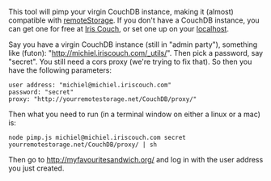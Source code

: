 This tool will pimp your virgin CouchDB instance, making it (almost) compatible with [remoteStorage](http://www.w3.org/community/unhosted/wiki/RemoteStorage). If you don't have a CouchDB instance, you can get one for free at [Iris Couch](http://iriscouch.com), or set one up on your [localhost](http://localhost/).

Say you have a virgin CouchDB instance (still in "admin party"), something like (futon): "http://michiel.iriscouch.com/_utils/". Then pick a password, say "secret". You still need a cors proxy (we're trying to fix that). So then you have the following parameters:

    user address: "michiel@michiel.iriscouch.com"
    password: "secret"
    proxy: "http://yourremotestorage.net/CouchDB/proxy/"

Then what you need to run (in a terminal window on either a linux or a mac) is:

    node pimp.js michiel@michiel.iriscouch.com secret yourremotestorage.net/CouchDB/proxy/ | sh

Then go to http://myfavouritesandwich.org/ and log in with the user address you just created.
